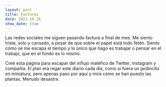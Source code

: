 ```yaml
---
layout: post
title: Facturas
date: 2021-10-26
show_date: true
---
```

Las redes sociales me siguen pasando factura a final de mes. Me siento triste, solo y cansado, a pesar de que sobre el papel  está todo fetén. Siento cómo se me escapa el tiempo y lo único que hago es trabajar o pensar en el trabajo, que en el fondo es lo mismo.

Creé esta página para escapar del influjo maléfico de Twitter, Instagram y compañía. El plan era regar este diario cada día, como si fuera un jardincito en miniatura, pero apenas paso por aquí y mira cómo se han puesto las plantas. Menudo desastre. 
